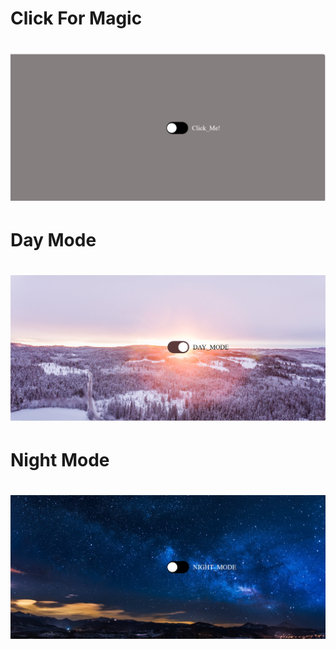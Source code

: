 <h1>Click For Magic<h1>
<img src="./start.png">

<h1>Day Mode<h1>
<img src="./day_mode.png">

<h1>Night Mode<h1>
<img src="./night_mode.png">
